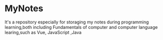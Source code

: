 # MyNotes
It's a repository especially for storaging my notes during programming learning,both including Fundamentals of computer and computer language learing,such as Vue, JavaScript ,Java
